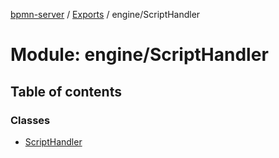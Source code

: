 [bpmn-server](../README.md) / [Exports](../modules.md) / engine/ScriptHandler

# Module: engine/ScriptHandler

## Table of contents

### Classes

- [ScriptHandler](../classes/engine_ScriptHandler.ScriptHandler.md)
